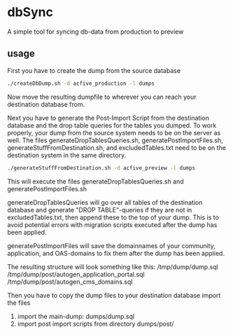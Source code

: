 # dbSync
A simple tool for syncing db-data from production to preview

## usage
First you have to create the dump from the source database
```bash
./createDbDump.sh -d acfive_production -l dumps
```
Now move the resulting dumpfile to wherever you can reach your destination database from.

Next you have to generate the Post-Import Script from the destination database and the drop table queries for the tables you dumped.
To work properly, your dump from the source system needs to be on the server as well.
The files generateDropTablesQueries.sh, generatePostImportFiles.sh, generateStuffFromDestination.sh, and excludedTables.txt
need to be on the destination system in the same directory.

```bash
./generateStuffFromDestination.sh -d acfive_preview -l dumps
```
This will execute the files generateDropTablesQueries.sh and generatePostImportFiles.sh

generateDropTablesQueries will go over all tables of the destination database and generate "DROP TABLE"-queries if they are not in excludedTables.txt,
then append these to the top of your dump. This is to avoid potential errors with migration scripts executed after the dump has been applied.

generatePostImportFiles will save the domainnames of your community, application, and OAS-domains to fix them after the dump has been applied.

The resulting structure will look something like this:
/tmp/dump/dump.sql
/tmp/dump/post/autogen_application_portal.sql
/tmp/dump/post/autogen_cms_domains.sql

Then you have to copy the dump files to your destination database import the files
<ol start="1">
  <li>import the main-dump: dumps/dump.sql</li>
  <li>import post import scripts from directory dumps/post/</li>
</ol>
